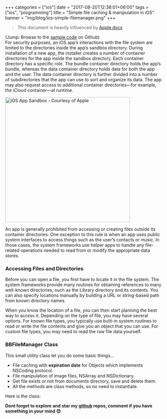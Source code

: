 +++
categories = ["ios"]
date = "2017-08-20T12:38:01+06:00"
tags = ["ios", "programming"]
title = "Simple file caching & manipulation in iOS"
banner = "img/blog/ios-simple-filemanager.png"
+++

 >This document is heavily influenced by [Apple docs](https://developer.apple.com/library/content/documentation/FileManagement/Conceptual/FileSystemProgrammingGuide/AccessingFilesandDirectories/AccessingFilesandDirectories.html)

(Jump: Browse to the [sample code][githubref] on Github)<br>
For security purposes, an iOS app’s interactions with the file system are limited to the directories inside the app’s sandbox directory. During installation of a new app, the installer creates a number of container directories for the app inside the sandbox directory. Each container directory has a specific role. The bundle container directory holds the app’s bundle, whereas the data container directory holds data for both the app and the user. The data container directory is further divided into a number of subdirectories that the app can use to sort and organize its data. The app may also request access to additional container directories—for example, the iCloud container—at runtime.

<img src="https://developer.apple.com/library/content/documentation/FileManagement/Conceptual/FileSystemProgrammingGuide/art/ios_app_layout_2x.png" alt="iOS App Sandbox - Courtesy of Apple" style="width: 400px;"/>

An app is generally prohibited from accessing or creating files outside its container directories. One exception to this rule is when an app uses public system interfaces to access things such as the user’s contacts or music. In those cases, the system frameworks use helper apps to handle any file-related operations needed to read from or modify the appropriate data stores.

### Accessing Files and Directories

Before you can open a file, you first have to locate it in the file system. The system frameworks provide many routines for obtaining references to many well-known directories, such as the Library directory and its contents. You can also specify locations manually by building a URL or string-based path from known directory names.

When you know the location of a file, you can then start planning the best way to access it. Depending on the type of file, you may have several options. For known file types, you typically use built-in system routines to read or write the file contents and give you an object that you can use. For custom file types, you may need to read the raw file data yourself.

### BBFileManager Class
This small utility class let you do some basic things...

 + File caching with **expiration date** for Objects which implements NSCoding protocol.
 + File manipulation of image files, NSArray and NSDictionary.
 + Get file exists or not from documents directory, save and delete them.
 + All the methods are class methods, so no need to instantiate.

 Here is the class:
 <script src="https://gist.github.com/benzamin/206344e1b8a097c560cbc5eb400df63d.js"></script>


**Dont forget to explore and star my [github][hughubaccount] repos, comment if you have something in your mind 😊** 

 [githubref]:https://gist.github.com/benzamin/206344e1b8a097c560cbc5eb400df63d
 [hughubaccount]: https://github.com/benzamin/